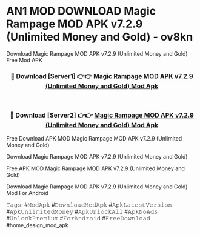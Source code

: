 # AN1 MOD DOWNLOAD Magic Rampage MOD APK v7.2.9 (Unlimited Money and Gold) - ov8kn
Download Magic Rampage MOD APK v7.2.9 (Unlimited Money and Gold) Free Mod APK

<div align="center">
<h3>🔴 Download [Server1] 👉👉 <a href="https://apk-comot.site?title=Magic_Rampage_MOD_APK_v7.2.9_(Unlimited_Money_and_Gold)">Magic Rampage MOD APK v7.2.9 (Unlimited Money and Gold) Mod Apk</a></h3><br>

<h3>🔴 Download [Server2] 👉👉 <a href="https://apk-comot.site?title=Magic_Rampage_MOD_APK_v7.2.9_(Unlimited_Money_and_Gold)">Magic Rampage MOD APK v7.2.9 (Unlimited Money and Gold) Mod Apk</a></h3>
</div>


Free Download APK MOD Magic Rampage MOD APK v7.2.9 (Unlimited Money and Gold)

Download Magic Rampage MOD APK v7.2.9 (Unlimited Money and Gold) 

Free APK MOD Magic Rampage MOD APK v7.2.9 (Unlimited Money and Gold) 

Download Magic Rampage MOD APK v7.2.9 (Unlimited Money and Gold) Mod For Android

𝚃𝚊𝚐𝚜: #𝙼𝚘𝚍𝙰𝚙𝚔 #𝙳𝚘𝚠𝚗𝚕𝚘𝚊𝚍𝙼𝚘𝚍𝙰𝚙𝚔 #𝙰𝚙𝚔𝙻𝚊𝚝𝚎𝚜𝚝𝚅𝚎𝚛𝚜𝚒𝚘𝚗 #𝙰𝚙𝚔𝚄𝚗𝚕𝚒𝚖𝚒𝚝𝚎𝚍𝙼𝚘𝚗𝚎𝚢 #𝙰𝚙𝚔𝚄𝚗𝚕𝚘𝚌𝚔𝙰𝚕𝚕 #𝙰𝚙𝚔𝙽𝚘𝙰𝚍𝚜 #𝚄𝚗𝚕𝚘𝚌𝚔𝙿𝚛𝚎𝚖𝚒𝚞𝚖 #𝙵𝚘𝚛𝙰𝚗𝚍𝚛𝚘𝚒𝚍 #𝙵𝚛𝚎𝚎𝙳𝚘𝚠𝚗𝚕𝚘𝚊𝚍 #home_design_mod_apk